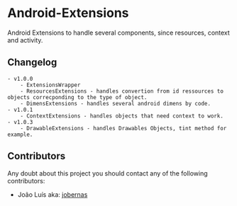 # Android-Extensions
Android Extensions to handle several components, since resources, context and activity.

## Changelog
    - v1.0.0
        - ExtensionsWrapper
        - ResourcesExtensions - handles convertion from id ressources to objects correcponding to the type of object.
        - DimensExtensions - handles several android dimens by code.
    - v1.0.1
        - ContextExtensions - handles objects that need context to work.
    - v1.0.3
        - DrawableExtensions - handles Drawables Objects, tint method for example.

## Contributors
Any doubt about this project you should contact any of the following contributors:
- João Luís aka: [jobernas](https://github.com/jobernas)